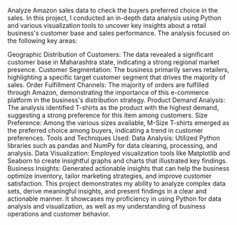  Analyze Amazon sales data to check the buyers preferred choice in the sales.
 In this project, I conducted an in-depth data analysis using Python and various visualization tools to uncover key insights about a retail business's customer base and sales performance. The analysis focused on the following key areas:

Geographic Distribution of Customers: The data revealed a significant customer base in Maharashtra state, indicating a strong regional market presence.
Customer Segmentation: The business primarily serves retailers, highlighting a specific target customer segment that drives the majority of sales.
Order Fulfillment Channels: The majority of orders are fulfilled through Amazon, demonstrating the importance of this e-commerce platform in the business's distribution strategy.
Product Demand Analysis: The analysis identified T-shirts as the product with the highest demand, suggesting a strong preference for this item among customers.
Size Preference: Among the various sizes available, M-Size T-shirts emerged as the preferred choice among buyers, indicating a trend in customer preferences.
Tools and Techniques Used:
Data Analysis: Utilized Python libraries such as pandas and NumPy for data cleaning, processing, and analysis.
Data Visualization: Employed visualization tools like Matplotlib and Seaborn to create insightful graphs and charts that illustrated key findings.
Business Insights: Generated actionable insights that can help the business optimize inventory, tailor marketing strategies, and improve customer satisfaction.
This project demonstrates my ability to analyze complex data sets, derive meaningful insights, and present findings in a clear and actionable manner. It showcases my proficiency in using Python for data analysis and visualization, as well as my understanding of business operations and customer behavior.







